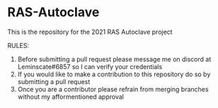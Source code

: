 # RAS-Autoclave

This is the repository for the 2021 RAS Autoclave project

RULES:

1. Before submitting a pull request please message me on discord at Leminscate#6857 so I can verify your credentials
2. If you would like to make a contribution to this repository do so by submitting a pull request
3. Once you are a contributor please refrain from merging branches without my afformentioned approval


